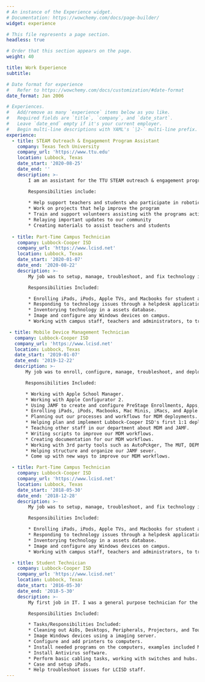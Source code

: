 ```yaml
---
# An instance of the Experience widget.
# Documentation: https://wowchemy.com/docs/page-builder/
widget: experience

# This file represents a page section.
headless: true

# Order that this section appears on the page.
weight: 40

title: Work Experience
subtitle:

# Date format for experience
#   Refer to https://wowchemy.com/docs/customization/#date-format
date_format: Jan 2006

# Experiences.
#   Add/remove as many `experience` items below as you like.
#   Required fields are `title`, `company`, and `date_start`.
#   Leave `date_end` empty if it's your current employer.
#   Begin multi-line descriptions with YAML's `|2-` multi-line prefix.
experience:
  - title: STEAM Outreach & Engagement Program Assistant
    company: Texas Tech University
    company_url: 'https://www.ttu.edu'
    location: Lubbock, Texas
    date_start: '2020-08-25'
    date_end: ''
    description: >-
        I am an assistant for the TTU STEAM outreach & engagement program, where we provide STEAM based activities and events for the west and panhandle Texas region.

        Responsibilities include:
        
        * Help support teachers and students who participate in robotics competitions, such as FIRST, BEST, & GEAR
        * Work on projects that help improve the program
        * Train and support volunteers assisting with the programs activities
        * Relaying important updates to our community
        * Creating materials to assist teachers and students
        
  - title: Part-Time Campus Technician
    company: Lubbock-Cooper ISD
    company_url: 'https://www.lcisd.net'
    location: Lubbock, Texas
    date_start: '2020-01-07'
    date_end: '2020-08-22'
    description: >-
        My job was to setup, manage, troubleshoot, and fix technology issues on a campus level.

        Responsibilities Included:

        * Enrolling iPads, iPods, Apple TVs, and Macbooks for student and staff use at the campus.
        * Responding to technology issues through a helpdesk application.
        * Inventorying technology in a assets database.
        * Image and configure any Windows devices on campus.
        * Working with campus staff, teachers and administrators, to troubleshoot technology issues.

 - title: Mobile Device Management Technician
   company: Lubbock-Cooper ISD
   company_url: 'https://www.lcisd.net'
   location: Lubbock, Texas
   date_start: '2019-01-07'
   date_end: '2019-12-22'
   description: >-
       My job was to enroll, configure, manage, troubleshoot, and deploy Apple devices at a district level.

       Responsibilities Included:

       * Working with Apple School Manager.
       * Working with Apple Configurator 2.
       * Using JAMF to create and configure PreStage Enrollments, Apps, Groups, and Users for our deployments.
       * Enrolling iPads, iPods, Macbooks, Mac Minis, iMacs, and Apple TVs at a district level.
       * Planning out our processes and workflows for MDM deployments.
       * Helping plan and implement Lubbock-Cooper ISD's first 1:1 deployment.
       * Teaching other staff in our department about MDM and JAMF.
       * Writing scripts to improve our MDM workflows.
       * Creating documentation for our MDM workflows.
       * Working with 3rd party tools such as AutoPckger, The MUT, DEPNotify, and NoMAD.
       * Helping structure and organize our JAMF sever.
       * Come up with new ways to improve our MDM workflows.

  - title: Part-Time Campus Technician
    company: Lubbock-Cooper ISD
    company_url: 'https://www.lcisd.net'
    location: Lubbock, Texas
    date_start: '2018-05-30'
    date_end: '2018-12-28'
    description: >-
        My job was to setup, manage, troubleshoot, and fix technology issues on a campus level.

        Responsibilities Included:

        * Enrolling iPads, iPods, Apple TVs, and Macbooks for student and staff use at the campus.
        * Responding to technology issues through a helpdesk application.
        * Inventorying technology in a assets database.
        * Image and configure any Windows devices on campus.
        * Working with campus staff, teachers and administrators, to troubleshoot technology issues.

  - title: Student Technician
    company: Lubbock-Cooper ISD
    company_url: 'https://www.lcisd.net'
    location: Lubbock, Texas
    date_start: '2016-05-30'
    date_end: '2018-5-30'
    description: >-
        My first job in IT. I was a general purpose technician for the district.

        Responsibilities Included:

        * Tasks/Responsibilities Included:
        * Cleaning out AiOs, Desktops, Peripherals, Projectors, and Touchscreen devices.
        * Image Windows devices using a imaging server.
        * Configure and add printers to computers.
        * Install needed programs on the computers, examples included Microsoft Office and Adobe.
        * Install Antivirus software.
        * Perform basic cabling tasks, working with switches and hubs.
        * Case and setup iPads.
        * Help troubleshoot issues for LCISD staff.
---
```

